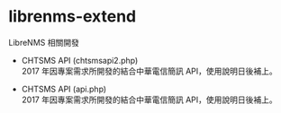 # librenms-extend
LibreNMS 相關開發

  - CHTSMS API (chtsmsapi2.php)   
    2017 年因專案需求所開發的結合中華電信簡訊 API，使用說明日後補上。
  
  - CHTSMS API (api.php)  
    2017 年因專案需求所開發的結合中華電信簡訊 API，使用說明日後補上。
  
